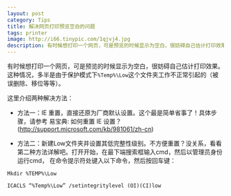 ```yaml
---
layout: post
category: Tips
title: 解决网页打印预览空白的问题
tags: printer
image: http://i66.tinypic.com/1qjvj4.jpg
description: 有时候想打印一个网页，可是预览的时候显示为空白，很妨碍自己估计打印效果。这种情况，多半是由于保护模式下 %Temp%\Low 这个文件夹工作不正常引起的（被误删除、移位等等）。
---
```


有时候想打印一个网页，可是预览的时候显示为空白，很妨碍自己估计打印效果。这种情况，多半是由于保护模式下`%Temp%\Low`这个文件夹工作不正常引起的（被误删除、移位等等）。

这里介绍两种解决方法：

* 方法一：IE 重置，直接还原为厂商默认设置。这个最是简单省事了！具体步骤，请参考 易宝典: 如何重置 IE 设置？ (http://support.microsoft.com/kb/981061/zh-cn)

* 方法二：新建Low文件夹并设置其低完整性级别。不方便重置？没关系，看看第二种方法详解吧。打开开始，在最下端搜索框输入cmd，然后以管理员身份运行cmd， 在命令提示符处键入以下命令，然后按回车键：

~~~
Mkdir %TEMP%\Low

ICACLS “%Temp%\Low” /setintegritylevel (OI)(CI)low
~~~
